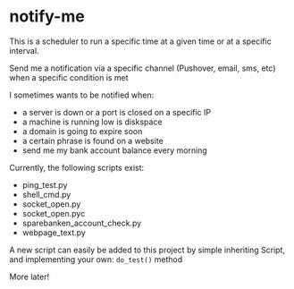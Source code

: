 # notify-me

This is a scheduler to run a specific time at a given time or at a specific interval.

Send me a notification via a specific channel (Pushover, email, sms, etc) when a specific condition is met

I sometimes wants to be notified when:
  - a server is down or a port is closed on a specific IP
  - a machine is running low is diskspace
  - a domain is going to expire soon
  - a certain phrase is found on a website
  - send me my bank account balance every morning

Currently, the following scripts exist:
- ping_test.py
- shell_cmd.py
- socket_open.py
- socket_open.pyc
- sparebanken_account_check.py
- webpage_text.py

A new script can easily be added to this project by simple inheriting Script, and implementing your own: `do_test()` method

More later!

